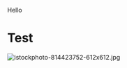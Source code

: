 Hello
# Test

![istockphoto-814423752-612x612.jpg](https://docs-api.cloudlabs.ai/repos/raw.githubusercontent.com/Rabin-spektra/Messi-Project/main/messi-test-folder/images/istockphoto-814423752-612x612.jpg?token=8b2t1Sg45N8JBe8QNwBlyhJq)